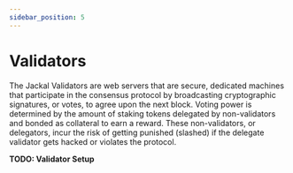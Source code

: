```yaml
---
sidebar_position: 5
---
```

# Validators
The Jackal Validators are web servers that are secure, dedicated machines that participate in the consensus protocol by broadcasting cryptographic signatures, or votes, to agree upon the next block. Voting power is determined by the amount of staking tokens delegated by non-validators and bonded as collateral to earn a reward. These non-validators, or delegators, incur the risk of getting punished (slashed) if the delegate validator gets hacked or violates the protocol.

__TODO: Validator Setup__


